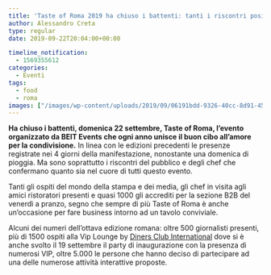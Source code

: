```yaml
---
title: 'Taste of Roma 2019 ha chiuso i battenti: tanti i riscontri positivi'
author: Alessandro Creta
type: regular
date: 2019-09-22T20:04:00+00:00

timeline_notification:
  - 1569355612
categories:
  - Eventi
tags:
  - food
  - roma
images: ["/images/wp-content/uploads/2019/09/06191bdd-9326-40cc-8d91-45a1c1497ac3.webp"]
---
```

**Ha chiuso i battenti, domenica 22 settembre, Taste of Roma, l’evento organizzato da BEIT Events che ogni anno unisce il buon cibo all’amore per la condivisione.** In linea con le edizioni precedenti le presenze registrate nei 4 giorni della manifestazione, nonostante una domenica di pioggia. Ma sono soprattutto i riscontri del pubblico e degli chef che confermano quanto sia nel cuore di tutti questo evento.

Tanti gli ospiti del mondo della stampa e dei media, gli chef in visita agli amici ristoratori presenti e quasi 1000 gli accrediti per la sezione B2B del venerdì a pranzo, segno che sempre di più Taste of Roma è anche un’occasione per fare business intorno ad un tavolo conviviale.

Alcuni dei numeri dell’ottava edizione romana: oltre 500 giornalisti presenti, più di 1500 ospiti alla Vip Lounge&nbsp;by&nbsp;<a href="https://bluwom-milano.us8.list-manage.com/track/click?u=03e5b673b23cc280324d49887&id=9db977649d&e=a57438b6be" target="_blank" rel="noreferrer noopener">Diners Club International</a>&nbsp;dove si è anche svolto il 19 settembre il party di inaugurazione con la presenza di numerosi VIP, oltre 5.000 le persone che hanno deciso di partecipare ad una delle numerose attività interattive proposte.